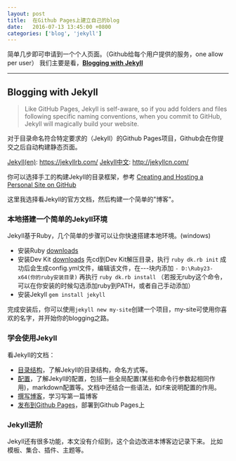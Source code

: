 ```yaml
---
layout:	post
title: 	在Github Pages上建立自己的blog
date:	2016-07-13 13:45:00 +0800
categories:	['blog', 'jekyll']
---
```


简单几步即可申请到一个个人页面。（Github给每个用户提供的服务，one allow per user）
我们主要是看，[**Blogging with Jekyll**][Blogging with Jekyll]

---

## Blogging with Jekyll

>Like GitHub Pages, Jekyll is self-aware, so if you add folders and files following specific naming conventions, when you commit to GitHub, Jekyll will magically build your website.

对于目录命名符合特定要求的（Jekyll）的Github Pages项目，Github会在你提交之后自动构建静态页面。

[Jekyll(en)][Jekyll en]: https://jekyllrb.com/
[Jekyll中文][Jekyll cn]: http://jekyllcn.com/

你可以选择手工的构建Jekyll的目录框架，参考
[Creating and Hosting a Personal Site on GitHub][github pages guides]

这里我选择看Jekyll的官方文档，然后构建一个简单的"博客"。

### 本地搭建一个简单的Jekyll环境

Jekyll基于Ruby，几个简单的步骤可以让你快速搭建本地环境。(windows)

- 安装Ruby [downloads][ruby downloads]
- 安装Dev Kit [downloads][ruby downloads]
先cd到Dev Kit解压目录，执行
`ruby dk.rb init`
成功后会生成config.yml文件，编辑该文件，在---块内添加
`- D:\Ruby23-x64(你的ruby安装目录)`
再执行
`ruby dk.rb install`
（若报无ruby这个命令，可以在你安装的时候勾选添加ruby到PATH，或者自己手动添加）
- 安装Jekyll
`gem install jekyll`

完成安装后，你可以使用`jekyll new my-site`创建一个项目，my-site可使用你喜欢的名字，并开始你的blogging之路。

### 学会使用Jekyll
看Jekyll的文档：

- [目录结构][jekyll structure]，了解Jekyll的目录结构，命名方式等。
- [配置][configuration]，了解Jekyll的配置，包括一些全局配置(某些和命令行参数起相同作用)，markdown配置等。文档中还结合一些语法，如if来说明配置的作用。
- [撰写博客][posts]，学习写第一篇博客
- [发布到Github Pages][deploy github pages]，部署到Github Pages上

### Jekyll进阶

Jekyll还有很多功能，本文没有介绍到，这个会边改进本博客边记录下来。
比如模板、集合、插件、主题等。

[Github Pages]: https://pages.github.com/
[Blogging with Jekyll]: http://jmcglone.com/guides/github-pages/
[Jekyll en]: https://jekyllrb.com/
[Jekyll cn]: http://jekyllcn.com/
[github pages guides]: http://jmcglone.com/guides/github-pages/
[ruby downloads]: http://rubyinstaller.org/downloads/
[jekyll structure]: http://jekyllcn.com/docs/structure/
[configuration]: http://jekyllcn.com/docs/configuration/
[posts]: http://jekyllcn.com/docs/posts/
[deploy github pages]: http://jekyllcn.com/docs/github-pages/